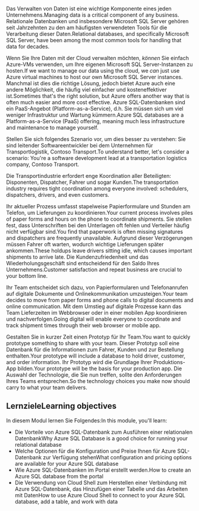 <span data-ttu-id="1a7b1-101">Das Verwalten von Daten ist eine wichtige Komponente eines jeden Unternehmens.</span><span class="sxs-lookup"><span data-stu-id="1a7b1-101">Managing data is a critical component of any business.</span></span> <span data-ttu-id="1a7b1-102">Relationale Datenbanken und insbesondere Microsoft SQL Server gehören seit Jahrzehnten zu den am häufigsten verwendeten Tools für die Verarbeitung dieser Daten.</span><span class="sxs-lookup"><span data-stu-id="1a7b1-102">Relational databases, and specifically Microsoft SQL Server, have been among the most common tools for handling that data for decades.</span></span> 

<span data-ttu-id="1a7b1-103">Wenn Sie Ihre Daten mit der Cloud verwalten möchten, _können_ Sie einfach Azure-VMs verwenden, um Ihre eigenen Microsoft SQL Server-Instanzen zu hosten.</span><span class="sxs-lookup"><span data-stu-id="1a7b1-103">If we want to manage our data using the cloud, we _can_ just use Azure virtual machines to host our own Microsoft SQL Server instances.</span></span> <span data-ttu-id="1a7b1-104">Manchmal ist dies die richtige Lösung, jedoch bietet Azure auch eine andere Möglichkeit, die häufig viel einfacher und kosteneffektiver ist.</span><span class="sxs-lookup"><span data-stu-id="1a7b1-104">Sometimes that's the right solution, but Azure offers another way that is often much easier and more cost effective.</span></span> <span data-ttu-id="1a7b1-105">Azure SQL-Datenbanken sind ein PaaS-Angebot (Platform-as-a-Service), d.h. Sie müssen sich um viel weniger Infrastruktur und Wartung kümmern.</span><span class="sxs-lookup"><span data-stu-id="1a7b1-105">Azure SQL databases are a Platform-as-a-Service (PaaS) offering, meaning much less infrastructure and maintenance to manage yourself.</span></span>

<span data-ttu-id="1a7b1-106">Stellen Sie sich folgendes Szenario vor, um dies besser zu verstehen: Sie sind leitender Softwareentwickler bei dem Unternehmen für Transportlogistik, Contoso Transport.</span><span class="sxs-lookup"><span data-stu-id="1a7b1-106">To understand better, let's consider a scenario: You're a software development lead at a transportation logistics company, Contoso Transport.</span></span>

<span data-ttu-id="1a7b1-107">Die Transportindustrie erfordert enge Koordination aller Beteiligten: Disponenten, Dispatcher, Fahrer und sogar Kunden.</span><span class="sxs-lookup"><span data-stu-id="1a7b1-107">The transportation industry requires tight coordination among everyone involved: schedulers, dispatchers, drivers, and even customers.</span></span>

<span data-ttu-id="1a7b1-108">Ihr aktueller Prozess umfasst stapelweise Papierformulare und Stunden am Telefon, um Lieferungen zu koordinieren.</span><span class="sxs-lookup"><span data-stu-id="1a7b1-108">Your current process involves piles of paper forms and hours on the phone to coordinate shipments.</span></span> <span data-ttu-id="1a7b1-109">Sie stellen fest, dass Unterschriften bei den Unterlagen oft fehlen und Verteiler häufig nicht verfügbar sind.</span><span class="sxs-lookup"><span data-stu-id="1a7b1-109">You find that paperwork is often missing signatures and dispatchers are frequently unavailable.</span></span> <span data-ttu-id="1a7b1-110">Aufgrund dieser Verzögerungen müssen Fahrer oft warten, wodurch wichtige Lieferungen später ankommen.</span><span class="sxs-lookup"><span data-stu-id="1a7b1-110">These holdups leave drivers sitting idle, which causes important shipments to arrive late.</span></span> <span data-ttu-id="1a7b1-111">Die Kundenzufriedenheit und das Wiederholungsgeschäft sind entscheidend für den Saldo Ihres Unternehmens.</span><span class="sxs-lookup"><span data-stu-id="1a7b1-111">Customer satisfaction and repeat business are crucial to your bottom line.</span></span>

<span data-ttu-id="1a7b1-112">Ihr Team entscheidet sich dazu, von Papierformularen und Telefonanrufen auf digitale Dokumente und Onlinekommunikation umzusteigen.</span><span class="sxs-lookup"><span data-stu-id="1a7b1-112">Your team decides to move from paper forms and phone calls to digital documents and online communication.</span></span> <span data-ttu-id="1a7b1-113">Mit dem Umstieg auf digitale Prozesse kann das Team Lieferzeiten im Webbrowser oder in einer mobilen App koordinieren und nachverfolgen.</span><span class="sxs-lookup"><span data-stu-id="1a7b1-113">Going digital will enable everyone to coordinate and track shipment times through their web browser or mobile app.</span></span>

<span data-ttu-id="1a7b1-114">Gestalten Sie in kurzer Zeit einen Prototyp für Ihr Team.</span><span class="sxs-lookup"><span data-stu-id="1a7b1-114">You want to quickly prototype something to share with your team.</span></span> <span data-ttu-id="1a7b1-115">Dieser Prototyp soll eine Datenbank für die Informationen zum Fahrer, Kunden und zur Bestellung enthalten.</span><span class="sxs-lookup"><span data-stu-id="1a7b1-115">Your prototype will include a database to hold driver, customer, and order information.</span></span> <span data-ttu-id="1a7b1-116">Ihr Prototyp wird die Grundlage Ihrer Produktions-App bilden.</span><span class="sxs-lookup"><span data-stu-id="1a7b1-116">Your prototype will be the basis for your production app.</span></span> <span data-ttu-id="1a7b1-117">Die Auswahl der Technologie, die Sie nun treffen, sollte den Anforderungen Ihres Teams entsprechen.</span><span class="sxs-lookup"><span data-stu-id="1a7b1-117">So the technology choices you make now should carry to what your team delivers.</span></span>

## <a name="learning-objectives"></a><span data-ttu-id="1a7b1-118">Lernziele</span><span class="sxs-lookup"><span data-stu-id="1a7b1-118">Learning objectives</span></span>

<span data-ttu-id="1a7b1-119">In diesem Modul lernen Sie Folgendes:</span><span class="sxs-lookup"><span data-stu-id="1a7b1-119">In this module, you'll learn:</span></span>

- <span data-ttu-id="1a7b1-120">Die Vorteile von Azure SQL-Datenbank zum Ausführen einer relationalen Datenbank</span><span class="sxs-lookup"><span data-stu-id="1a7b1-120">Why Azure SQL Database is a good choice for running your relational database</span></span>
- <span data-ttu-id="1a7b1-121">Welche Optionen für die Konfiguration und Preise Ihnen für Azure SQL-Datenbank zur Verfügung stehen</span><span class="sxs-lookup"><span data-stu-id="1a7b1-121">What configuration and pricing options are available for your Azure SQL database</span></span>
- <span data-ttu-id="1a7b1-122">Wie Azure SQL-Datenbanken im Portal erstellt werden.</span><span class="sxs-lookup"><span data-stu-id="1a7b1-122">How to create an Azure SQL database from the portal</span></span>
- <span data-ttu-id="1a7b1-123">Die Verwendung von Cloud Shell zum Herstellen einer Verbindung mit Azure SQL-Datenbank, das Hinzufügen einer Tabelle und das Arbeiten mit Daten</span><span class="sxs-lookup"><span data-stu-id="1a7b1-123">How to use Azure Cloud Shell to connect to your Azure SQL database, add a table, and work with data</span></span>